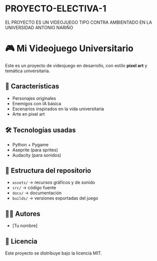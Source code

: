 # PROYECTO-ELECTIVA-1
EL PROYECTO ES UN VIDEOJUEGO TIPO CONTRA AMBIENTADO EN LA UNIVERSIDAD ANTONIO NARIÑO
# 🎮 Mi Videojuego Universitario

Este es un proyecto de videojuego en desarrollo, con estilo **pixel art** y temática universitaria.  

## 🚀 Características
- Personajes originales
- Enemigos con IA básica
- Escenarios inspirados en la vida universitaria
- Arte en pixel art

## 🛠️ Tecnologías usadas
- Python + Pygame
- Aseprite (para sprites)
- Audacity (para sonidos)

## 📂 Estructura del repositorio
- `assets/` → recursos gráficos y de sonido
- `src/` → código fuente
- `docs/` → documentación
- `builds/` → versiones exportadas del juego

## 👨‍💻 Autores
- [Tu nombre]

## 📜 Licencia
Este proyecto se distribuye bajo la licencia MIT.
